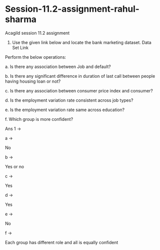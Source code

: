 # Session-11.2-assignment-rahul-sharma
Acagild session 11.2 assignment 

1. Use the given link below and locate the bank marketing dataset. Data Set Link

Perform the below operations:

a. Is there any association between Job and default?

b. Is there any significant difference in duration of last call between people having housing loan or not?

c. Is there any association between consumer price index and consumer?

d. Is the employment variation rate consistent across job types?

e. Is the employment variation rate same across education?

f. Which group is more confident?

Ans 1 ->

a ->

No

b ->

Yes or no

c ->

Yes

d ->

Yes

e ->

No

f ->

Each group has different role and all is equally confident


